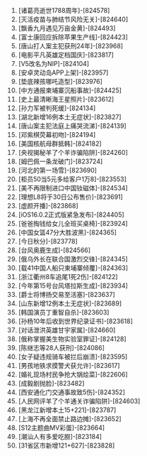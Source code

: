 
1. [诸葛亮逝世1788周年]-[824578]
1. [灭活疫苗与肺结节风险无关]-[824640]
1. [飘香九月遇见万亩金黄]-[824493]
1. [富士康回应拆除苹果生产线]-[824423]
1. [唐山打人案主犯获刑24年]-[823968]
1. [电影平凡英雄定档国庆]-[823817]
1. [V5改名为NIP]-[824104]
1. [安卓灵动岛APP上架]-[823957]
1. [垫底辣孩哪吒造型]-[823976]
1. [中方通报柬埔寨沉船事故]-[824425]
1. [史上最清晰海王星照片]-[823612]
1. [孙力军被判死缓]-[824134]
1. [湖北新增16例本土无症状]-[823827]
1. [唐山案主犯法庭上痛哭流涕]-[824139]
1. [邓紫棋荧幕初吻]-[824194]
1. [美国核航母群抵韩]-[824182]
1. [央视揭秘羊了个羊诈骗陷阱]-[824260]
1. [姆巴佩一条龙破门]-[823724]
1. [河北的第一场雪]-[823690]
1. [柜员50当5元多给客户1万8]-[823553]
1. [美不再限制进口中国钕磁体]-[824534]
1. [理想L8将于30日公布售价]-[823691]
1. [虚颜开播]-[823868]
1. [iOS16.0.2正式版紧急发布]-[824405]
1. [爸爸掏钱给女儿全班买桌椅]-[823924]
1. [中国女篮47分大胜波黑]-[824365]
1. [今日秋分]-[823778]
1. [台风奥鹿生成]-[824566]
1. [俄乌外长在联合国激烈交锋]-[824345]
1. [载41中国人船只柬埔寨倾覆]-[824363]
1. [浙江衢州8车追尾1死2伤]-[824122]
1. [今年第15号台风塔拉斯生成]-[823934]
1. [爵士将博扬交易至活塞]-[823637]
1. [山东新增12例本土无症状]-[823689]
1. [韩国演员丁重智自杀]-[823603]
1. [孙杨10年后收到世界纪录证书]-[823618]
1. [对话泄洪英雄甘宇家属]-[824660]
1. [俄称掌握美生物实验室罪证]-[824128]
1. [陈继志等28人获刑]-[824086]
1. [女子疑违规骑车被拦后崩溃]-[823595]
1. [男孩地铁求摸警犬获允许]-[823617]
1. [婚礼现场村民争抢大锅烩菜]-[822606]
1. [成毅剧抛脸]-[823482]
1. [西安通化门交通事故致5伤]-[824352]
1. [人民网评羊了个羊通关诈骗陷阱]-[824603]
1. [黑龙江新增本土15+221]-[823787]
1. [上海不再全面禁止路边摊]-[823652]
1. [S12主题曲MV彩蛋]-[823664]
1. [潮汕人有多爱吃朥]-[823184]
1. [31省区市新增121+627]-[823828]